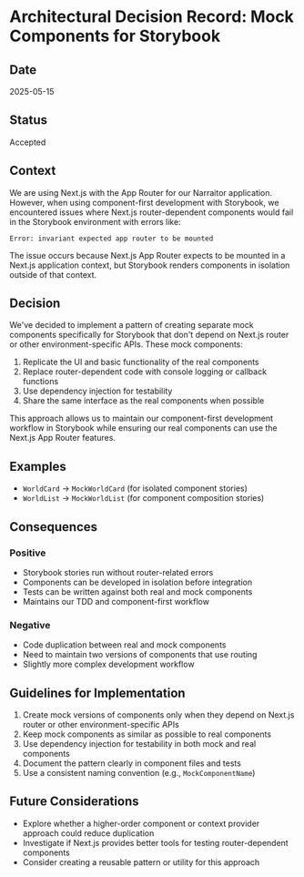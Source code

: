 # Architectural Decision Record: Mock Components for Storybook

## Date
2025-05-15

## Status
Accepted

## Context
We are using Next.js with the App Router for our Narraitor application. However, when using component-first development with Storybook, we encountered issues where Next.js router-dependent components would fail in the Storybook environment with errors like:

```
Error: invariant expected app router to be mounted
```

The issue occurs because Next.js App Router expects to be mounted in a Next.js application context, but Storybook renders components in isolation outside of that context.

## Decision
We've decided to implement a pattern of creating separate mock components specifically for Storybook that don't depend on Next.js router or other environment-specific APIs. These mock components:

1. Replicate the UI and basic functionality of the real components
2. Replace router-dependent code with console logging or callback functions
3. Use dependency injection for testability
4. Share the same interface as the real components when possible

This approach allows us to maintain our component-first development workflow in Storybook while ensuring our real components can use the Next.js App Router features.

## Examples
- `WorldCard` → `MockWorldCard` (for isolated component stories)
- `WorldList` → `MockWorldList` (for component composition stories)

## Consequences
### Positive
- Storybook stories run without router-related errors
- Components can be developed in isolation before integration
- Tests can be written against both real and mock components
- Maintains our TDD and component-first workflow

### Negative
- Code duplication between real and mock components
- Need to maintain two versions of components that use routing
- Slightly more complex development workflow

## Guidelines for Implementation
1. Create mock versions of components only when they depend on Next.js router or other environment-specific APIs
2. Keep mock components as similar as possible to real components
3. Use dependency injection for testability in both mock and real components
4. Document the pattern clearly in component files and tests
5. Use a consistent naming convention (e.g., `MockComponentName`)

## Future Considerations
- Explore whether a higher-order component or context provider approach could reduce duplication
- Investigate if Next.js provides better tools for testing router-dependent components
- Consider creating a reusable pattern or utility for this approach
